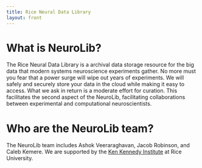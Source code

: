 ```yaml
---
title: Rice Neural Data Library
layout: front
---
```


# What is NeuroLib?

The Rice Neural Data Library is a archival data storage resource for the big data that modern
systems neuroscience experiments gather. No more must you fear that a power surge will wipe out
years of experiments. We will safely and securely store your data in the cloud while making it
easy to access. What we ask in return is a moderate effort for curation. This facilitates the
second aspect of the NeuroLib, facilitating collaborations between experimental and
computational neuroscientists.

# Who are the NeuroLib team?

The NeuroLib team includes Ashok Veeraraghavan, Jacob Robinson, and Caleb Kemere. We are
supported by the [Ken Kennedy Institute](http://www.k2i.rice.edu/) at Rice University.


